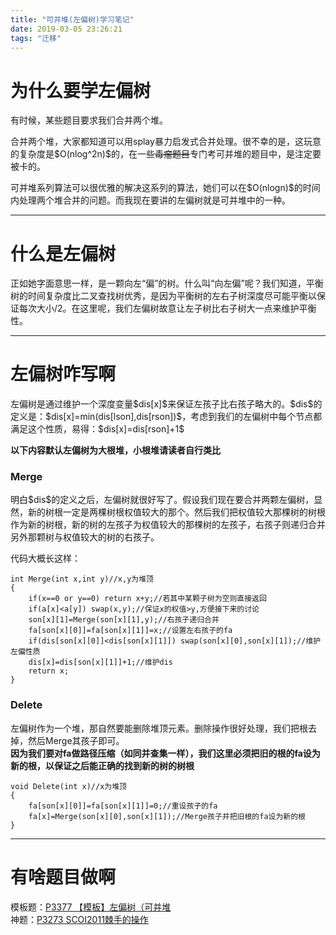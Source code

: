 ```yaml
---
title: "可并堆(左偏树)学习笔记"
date: 2019-03-05 23:26:21
tags: "迁移"
---
```

<h1>为什么要学左偏树</h1>
<p>有时候，某些题目要求我们合并两个堆。</p>
<p>合并两个堆，大家都知道可以用splay暴力启发式合并处理。很不幸的是，这玩意的复杂度是$O(nlog^2n)$的，在一些<del>毒瘤题目</del>专门考可并堆的题目中，是注定要被卡的。</p>
<p>可并堆系列算法可以很优雅的解决这系列的算法，她们可以在$O(nlogn)$的时间内处理两个堆合并的问题。而我现在要讲的左偏树就是可并堆中的一种。</p>
<hr />
<h1>什么是左偏树</h1>
<p>正如她字面意思一样，是一颗向左“偏”的树。什么叫“向左偏”呢？我们知道，平衡树的时间复杂度比二叉查找树优秀，是因为平衡树的左右子树深度尽可能平衡以保证每次大小/2。在这里呢，我们左偏树故意让左子树比右子树大一点来维护平衡性。</p>
<hr />
<h1>左偏树咋写啊</h1>
<p>左偏树是通过维护一个深度变量$dis[x]$来保证左孩子比右孩子略大的。$dis$的定义是：$dis[x]=min(dis[lson],dis[rson])$，考虑到我们的左偏树中每个节点都满足这个性质，易得：$dis[x]=dis[rson]+1$</p>
<p><strong>以下内容默认左偏树为大根堆，小根堆请读者自行类比</strong></p>
<h3>Merge</h3>
<p>明白$dis$的定义之后，左偏树就很好写了。假设我们现在要合并两颗左偏树，显然，新的树根一定是两棵树根权值较大的那个。然后我们把权值较大那棵树的树根作为新的树根，新的树的左孩子为权值较大的那棵树的左孩子，右孩子则递归合并另外那颗树与权值较大的树的右孩子。</p>
<p>代码大概长这样：</p>
<pre><code class="language-cpp ">int Merge(int x,int y)//x,y为堆顶
{
    if(x==0 or y==0) return x+y;//若其中某颗子树为空则直接返回
    if(a[x]&lt;a[y]) swap(x,y);//保证x的权值&gt;y,方便接下来的讨论
    son[x][1]=Merge(son[x][1],y);//右孩子递归合并
    fa[son[x][0]]=fa[son[x][1]]=x;//设置左右孩子的fa
    if(dis[son[x][0]]&lt;dis[son[x][1]]) swap(son[x][0],son[x][1]);//维护左偏性质
    dis[x]=dis[son[x][1]]+1;//维护dis
    return x;
}
</code></pre>
<h3>Delete</h3>
<p>左偏树作为一个堆，那自然要能删除堆顶元素。删除操作很好处理，我们把根去掉，然后Merge其孩子即可。<br />
<strong>因为我们要对fa做路径压缩（如同并查集一样），我们这里必须把旧的根的fa设为新的根，以保证之后能正确的找到新的树的树根</strong></p>
<pre><code class="language-cpp ">void Delete(int x)//x为堆顶
{
    fa[son[x][0]]=fa[son[x][1]]=0;//重设孩子的fa
    fa[x]=Merge(son[x][0],son[x][1]);//Merge孩子并把旧根的fa设为新的根
}
</code></pre>
<hr />
<h1>有啥题目做啊</h1>
<p>模板题：<a href="https://www.luogu.org/problemnew/show/P3377" target="_blank"  rel="nofollow" >P3377 【模板】左偏树（可并堆</a><br />
神题：<a href="https://www.luogu.org/problemnew/show/P3273" target="_blank"  rel="nofollow" >P3273 SCOI2011棘手的操作</a></p>
